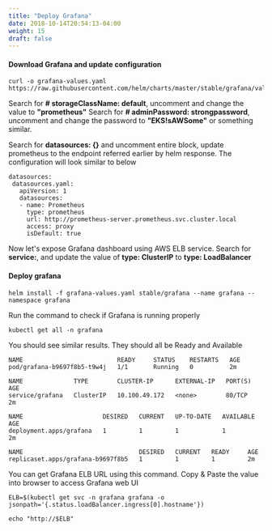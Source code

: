 ```yaml
---
title: "Deploy Grafana"
date: 2018-10-14T20:54:13-04:00
weight: 15
draft: false
---
```


#### Download Grafana and update configuration

```
curl -o grafana-values.yaml https://raw.githubusercontent.com/helm/charts/master/stable/grafana/values.yaml
```

Search for **# storageClassName: default**, uncomment and change the value to **"prometheus"**
Search for **# adminPassword: strongpassword**, uncomment and change the password to **"EKS!sAWSome"** or something similar.

Search for **datasources: {}** and uncomment entire block, update prometheus to the endpoint referred earlier by helm response. The configuration will look similar to below

```
datasources:
 datasources.yaml:
   apiVersion: 1
   datasources:
   - name: Prometheus
     type: prometheus
     url: http://prometheus-server.prometheus.svc.cluster.local
     access: proxy
     isDefault: true
```

Now let's expose Grafana dashboard using AWS ELB service. Search for **service:**, and update the value of **type: ClusterIP** to **type: LoadBalancer**

#### Deploy grafana

```
helm install -f grafana-values.yaml stable/grafana --name grafana --namespace grafana
```
Run the command to check if Grafana is running properly
```
kubectl get all -n grafana
```
You should see similar results. They should all be Ready and Available

```
NAME                          READY     STATUS    RESTARTS   AGE
pod/grafana-b9697f8b5-t9w4j   1/1       Running   0          2m

NAME              TYPE        CLUSTER-IP      EXTERNAL-IP   PORT(S)   AGE
service/grafana   ClusterIP   10.100.49.172   <none>        80/TCP    2m

NAME                      DESIRED   CURRENT   UP-TO-DATE   AVAILABLE   AGE
deployment.apps/grafana   1         1         1            1           2m

NAME                                DESIRED   CURRENT   READY     AGE
replicaset.apps/grafana-b9697f8b5   1         1         1         2m
```

You can get Grafana ELB URL using this command. Copy & Paste the value into browser to access Grafana web UI

```
ELB=$(kubectl get svc -n grafana grafana -o jsonpath='{.status.loadBalancer.ingress[0].hostname'})

echo "http://$ELB"
```
